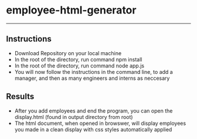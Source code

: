# employee-html-generator
-----------------------------------------------

## Instructions
 - Download Repository on your local machine
 - In the root of the directory, run command   npm install
 - In the root of the directory, run command   node app.js
 - You will now follow the instructions in the command line, to add a manager, and then as many engineers and interns as neccesary

## Results
 - After you add employees and end the program, you can open the display.html (found in output directory from root)
 - The html document, when opened in browswer, will display employees you made in a clean display with css styles automatically applied
